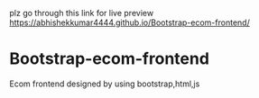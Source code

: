 plz go through this link for live preview  https://abhishekkumar4444.github.io/Bootstrap-ecom-frontend/

# Bootstrap-ecom-frontend
Ecom frontend designed by using bootstrap,html,js
